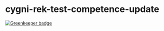 ﻿# cygni-rek-test-competence-update

[![Greenkeeper badge](https://badges.greenkeeper.io/alienwizard/cygni-rek-test-competence-update.svg)](https://greenkeeper.io/)
